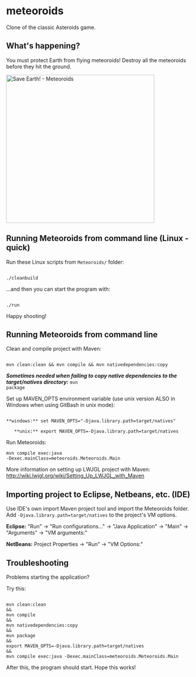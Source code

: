 # meteoroids
Clone of the classic Asteroids game.

## What's happening?

You must protect Earth from flying meteoroids! Destroy all the meteoroids before they hit the ground.

<img src="https://github.com/valtteripyyhtia/meteoroids/blob/master/doc/Meteoroids.png" alt="Save Earth! - Meteoroids" width="400px" />

## Running Meteoroids from command line (Linux - quick)

Run these Linux scripts from <code>Meteoroids/</code> folder:

<code>
./cleanbuild
</code>

...and then you can start the program with:

<code>
./run
</code>

Happy shooting!

## Running Meteoroids from command line

Clean and compile project with Maven:

<code>
mvn clean:clean && mvn compile && mvn nativedependencies:copy
</code>

***Sometimes needed when failing to copy native dependencies to the target/natives directory:***
<code>mvn package</code>

Set up MAVEN_OPTS environment variable (use unix version ALSO in Windows when using GitBash in unix mode):

<code>
**windows:** set MAVEN_OPTS="-Djava.library.path=target/natives"
</code>

<code>
   **unix:** export MAVEN_OPTS=-Djava.library.path=target/natives
</code>

Run Meteoroids:

<code>mvn compile exec:java -Dexec.mainClass=meteoroids.Meteoroids.Main</code>

More information on setting up LWJGL project with Maven: http://wiki.lwjgl.org/wiki/Setting_Up_LWJGL_with_Maven

## Importing project to Eclipse, Netbeans, etc. (IDE)

Use IDE's own import Maven project tool and import the Meteoroids folder.
Add <code>-Djava.library.path=target/natives</code> to the project's VM options.

**Eclipse:**
"Run" -> "Run configurations..." -> "Java Application" -> "Main" -> "Arguments" -> "VM arguments:"

**NetBeans:**
Project Properties -> "Run" -> "VM Options:"

## Troubleshooting

Problems starting the application?

Try this:

<code>
mvn clean:clean
&&
mvn compile
&&
mvn nativedependencies:copy
&&
mvn package
&&
export MAVEN_OPTS=-Djava.library.path=target/natives
&&
mvn compile exec:java -Dexec.mainClass=meteoroids.Meteoroids.Main
</code>

After this, the program should start. Hope this works!
